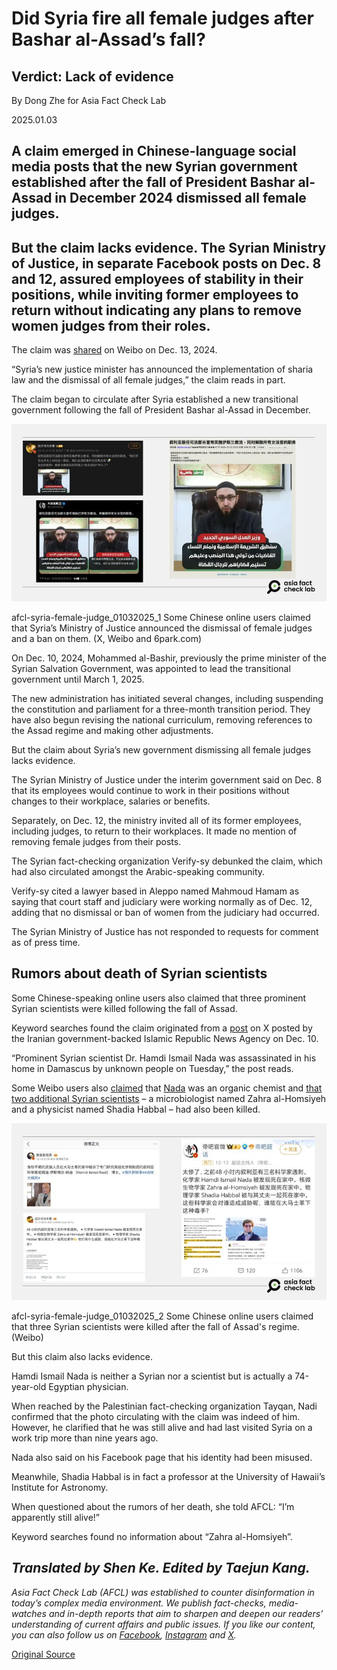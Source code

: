 # Did Syria fire all female judges after Bashar al-Assad’s fall?

## Verdict: Lack of evidence

By Dong Zhe for Asia Fact Check Lab

2025.01.03

## A claim emerged in Chinese-language social media posts that the new Syrian government established after the fall of President Bashar al-Assad in December 2024 dismissed all female judges.

## But the claim lacks evidence. The Syrian Ministry of Justice, in separate Facebook posts on Dec. 8 and 12, assured employees of stability in their positions, while inviting former employees to return without indicating any plans to remove women judges from their roles.

The claim was [shared](https://archive.ph/wckxt#selection-1261.0-1265.31) on Weibo on Dec. 13, 2024.

“Syria’s new justice minister has announced the implementation of sharia law and the dismissal of all female judges,” the claim reads in part.

The claim began to circulate after Syria established a new transitional government following the fall of President Bashar al-Assad in December.

![Some Chinese online users claimed that Syria’s Ministry of Justice announced the dismissal of female judges and a ban on them.](images/FCFP3HS4JBAX3GWT64Y53CUYDI.png)

afcl-syria-female-judge\_01032025\_1 Some Chinese online users claimed that Syria’s Ministry of Justice announced the dismissal of female judges and a ban on them. (X, Weibo and 6park.com)

On Dec. 10, 2024, Mohammed al-Bashir, previously the prime minister of the Syrian Salvation Government, was appointed to lead the transitional government until March 1, 2025.

The new administration has initiated several changes, including suspending the constitution and parliament for a three-month transition period. They have also begun revising the national curriculum, removing references to the Assad regime and making other adjustments.

But the claim about Syria’s new government dismissing all female judges lacks evidence.

The Syrian Ministry of Justice under the interim government said on Dec. 8 that its employees would continue to work in their positions without changes to their workplace, salaries or benefits.

Separately, on Dec. 12, the ministry invited all of its former employees, including judges, to return to their workplaces. It made no mention of removing female judges from their posts.

The Syrian fact-checking organization Verify-sy debunked the claim, which had also circulated amongst the Arabic-speaking community.

Verify-sy cited a lawyer based in Aleppo named Mahmoud Hamam as saying that court staff and judiciary were working normally as of Dec. 12, adding that no dismissal or ban of women from the judiciary had occurred.

The Syrian Ministry of Justice has not responded to requests for comment as of press time.

## Rumors about death of Syrian scientists

Some Chinese-speaking online users also claimed that three prominent Syrian scientists were killed following the fall of Assad.

Keyword searches found the claim originated from a [post](https://archive.ph/ZGOX2) on X posted by the Iranian government-backed Islamic Republic News Agency on Dec. 10.

“Prominent Syrian scientist Dr. Hamdi Ismail Nada was assassinated in his home in Damascus by unknown people on Tuesday,” the post reads.

Some Weibo users also [claimed](https://archive.ph/mAIKU) that [Nada](https://archive.ph/FSMGO) was an organic chemist and [that two additional Syrian scientists](https://archive.ph/mRGma) – a microbiologist named Zahra al-Homsiyeh and a physicist named Shadia Habbal – had also been killed.

![Some Chinese online users claimed that three Syrian scientists were killed after the fall of Assad's regime.](images/HZRP5OO3IBA65BNC5VYWHS5EB4.png)

afcl-syria-female-judge\_01032025\_2 Some Chinese online users claimed that three Syrian scientists were killed after the fall of Assad's regime. (Weibo)

But this claim also lacks evidence.

Hamdi Ismail Nada is neither a Syrian nor a scientist but is actually a 74-year-old Egyptian physician.

When reached by the Palestinian fact-checking organization Tayqan, Nadi confirmed that the photo circulating with the claim was indeed of him. However, he clarified that he was still alive and had last visited Syria on a work trip more than nine years ago.

Nada also said on his Facebook page that his identity had been misused.

Meanwhile, Shadia Habbal is in fact a professor at the University of Hawaii’s Institute for Astronomy.

When questioned about the rumors of her death, she told AFCL: “I’m apparently still alive!”

Keyword searches found no information about “Zahra al-Homsiyeh”.

## *Translated by Shen Ke. Edited by Taejun Kang.*

*Asia Fact Check Lab (AFCL) was established to counter disinformation in today’s complex media environment. We publish fact-checks, media-watches and in-depth reports that aim to sharpen and deepen our readers’ understanding of current affairs and public issues. If you like our content, you can also follow us on* [*Facebook*](https://www.facebook.com/asiafactchecklabcn)*,* [*Instagram*](https://www.instagram.com/asiafactchecklab/) *and* [*X*](https://twitter.com/AFCL_eng)*.*



[Original Source](https://www.rfa.org/english/factcheck/2025/01/03/afcl-syria-female-judge/)